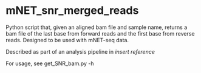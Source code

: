 # mNET_snr_merged_reads

Python script that, given an aligned bam file and sample name, returns a bam file of the last base from forward reads and the first base from reverse reads. Designed to be used with mNET-seq data.

Described as part of an analysis pipeline in *insert reference*

For usage, see get_SNR_bam.py -h
